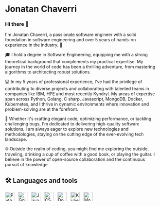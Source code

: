 # Jonatan Chaverri

### Hi there 👋

I'm Jonatan Chaverri, a passionate software engineer with a solid foundation in software engineering and over 5 years of hands-on experience in the industry. 🚀

🎓 I hold a degree in Software Engineering, equipping me with a strong theoretical background that complements my practical expertise. My journey in the world of code has been a thrilling adventure, from mastering algorithms to architecting robust solutions.

💻 In my 5 years of professional experience, I've had the privilege of contributing to diverse projects and collaborating with talented teams in companies like IBM, HPE and most recently Kyndryl. My areas of expertise span across Python, Golang, C sharp, Javascript, MongoDB, Docker, Kubernetes, and I thrive in dynamic environments where innovation and problem-solving are at the forefront.

🔧 Whether it's crafting elegant code, optimizing performance, or tackling challenging bugs, I'm dedicated to delivering high-quality software solutions. I am always eager to explore new technologies and methodologies, staying on the cutting edge of the ever-evolving tech landscape.

🌐 Outside the realm of coding, you might find me exploring the outside, traveling, drinking a cup of coffee with a good book, or playing the guitar. I believe in the power of open-source collaboration and the continuous pursuit of knowledge


## 🛠️ Languages and tools

<img align="left" style="padding-right:10px;" width="30px" src="https://cdn.jsdelivr.net/gh/devicons/devicon/icons/python/python-original.svg" title="Python" />
<img align="left" style="padding-right:10px;" width="30px" src="https://cdn.jsdelivr.net/gh/devicons/devicon/icons/go/go-original-wordmark.svg" title="Golang"/>
<img align="left" style="padding-right:10px;" width="30px" src="https://cdn.jsdelivr.net/gh/devicons/devicon/icons/javascript/javascript-original.svg" title="Javascript"/>
<img align="left" style="padding-right:10px;" width="30px" src="https://cdn.jsdelivr.net/gh/devicons/devicon/icons/csharp/csharp-original.svg" title="CSharp"/>
<img align="left" style="padding-right:10px;" width="30px" src="https://cdn.jsdelivr.net/gh/devicons/devicon/icons/docker/docker-original.svg" title="Docker"/>
<img align="left" style="padding-right:10px;" width="30px" src="https://cdn.jsdelivr.net/gh/devicons/devicon/icons/kubernetes/kubernetes-plain.svg" title="Kubernetes"/>
<img align="left" style="padding-right:10px;" width="30px" src="https://cdn.jsdelivr.net/gh/devicons/devicon/icons/mongodb/mongodb-original-wordmark.svg" title="MongoDB" />
<!--
**Jonatan-Chaverri/Jonatan-Chaverri** is a ✨ _special_ ✨ repository because its `README.md` (this file) appears on your GitHub profile.

Here are some ideas to get you started:

- 🔭 I’m currently working on ...
- 🌱 I’m currently learning ...
- 👯 I’m looking to collaborate on ...
- 🤔 I’m looking for help with ...
- 💬 Ask me about ...
- 📫 How to reach me: ...
- 😄 Pronouns: ...
- ⚡ Fun fact: ...
-->
